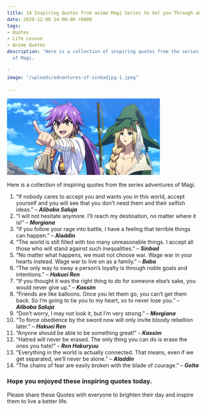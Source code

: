 ```yaml
---
title: 14 Inspiring Quotes from anime Magi Series to Get you Through any Challenge
date: 2020-12-06 14:00:00 +0000
tags:
- Quotes
- Life Lesson
- Anime Quotes
description: 'Here is a collection of inspiring quotes from the series adventures
  of Magi.

'
image: "/uploads/adventures-of-sinbadjpg-1.jpeg"

---
```

![](/uploads/adventures-of-sinbadjpg-1.jpeg)

Here is a collection of inspiring quotes from the series adventures of Magi.

 1. “If nobody cares to accept you and wants you in this world, accept yourself and you will see that you don’t need them and their selfish ideas.” – **_Alibaba Saluja_**
 2. “I will not hesitate anymore. I’ll reach my destination, no matter where it is!” – **_Morgiana_**
 3. “If you follow your rage into battle, I have a feeling that terrible things can happen.” – **Aladdin**
 4. “The world is still filled with too many unreasonable things. I accept all those who will stand against such inequalities.” – **_Sinbad_**
 5. “No matter what happens, we must not choose war. Wage war in your hearts instead. Wage war to live on as a family.” – **_Baba_**
 6. “The only way to sway a person’s loyalty is through noble goals and intentions.” – **_Hakuei Ren_**
 7. “If you thought it was the right thing to do for someone else’s sake, you would never give up.” – **_Kassim_**
 8. “Friends are like balloons. Once you let them go, you can’t get them back. So I’m going to tie you to my heart, so to never lose you.” – **_Alibaba Saluja_**
 9. “Don’t worry, I may not look it, but I’m very strong.” – **_Morgiana_**
10. “To force obedience by the sword now will only invite bloody rebellion later.” – **_Hakuei Ren_**
11. “Anyone should be able to be something great!” – **_Kassim_**
12. “Hatred will never be erased. The only thing you can do is erase the ones you hate!” – **_Ren Hakuryuu_**
13. “Everything in the world is actually connected. That means, even if we get separated, we’ll never be alone.” – **_Aladdin_**
14. “The chains of fear are easily broken with the blade of courage.” – **_Golta_**

### Hope you enjoyed these inspiring quotes today.

Please share these Quotes with everyone to brighten their day and inspire them to live a better life.